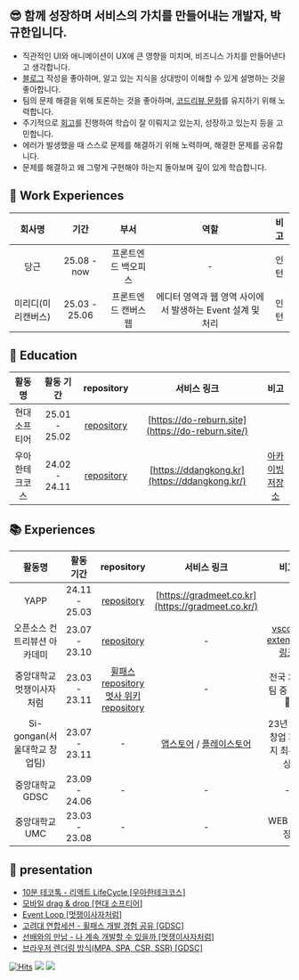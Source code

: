 ## 😎  함께 성장하며 서비스의 가치를 만들어내는 개발자, 박규한입니다.

- 직관적인 UI와 애니메이션이 UX에 큰 영향을 미치며, 비즈니스 가치를 만들어낸다고 생각합니다.
- [블로그](https://rbgksqkr.github.io/) 작성을 좋아하며, 알고 있는 지식을 상대방이 이해할 수 있게 설명하는 것을 좋아합니다.
- 팀의 문제 해결을 위해 토론하는 것을 좋아하며, [코드리뷰 문화](https://github.com/rbgksqkr/woowa-writing/blob/level3/LEVEL_3.md)를 유지하기 위해 노력합니다.
- 주기적으로 [회고](https://velog.io/@ghenmaru/series/%EC%9A%B0%EC%95%84%ED%95%9C%ED%85%8C%ED%81%AC%EC%BD%94%EC%8A%A4)를 진행하여 학습이 잘 이뤄지고 있는지, 성장하고 있는지 등을 고민합니다.
- 에러가 발생했을 때 스스로 문제를 해결하기 위해 노력하며, 해결한 문제를 공유합니다.
- 문제를 해결하고 왜 그렇게 구현해야 하는지 돌아보며 깊이 있게 학습합니다.

## 💼 Work Experiences

| 회사명 | 기간 | 부서 | 역할 | 비고
|:-:|:-:|:-:|:-:|:-:|
| 당근 | 25.08 - now | 프론트엔드 백오피스 | -  | 인턴
| 미리디(미리캔버스) | 25.03 - 25.06 | 프론트엔드 캔버스웹 | 에디터 영역과 웹 영역 사이에서 발생하는 Event 설계 및 처리 | 인턴

## 🏫 Education

| 활동명 | 활동 기간 | repository | 서비스 링크 | 비고
|:-:|:-:|:-:|:-:|:-:|
| 현대 소프티어 | 25.01 - 25.02 | [repository](https://github.com/softeer5th/Team6-DuBu) | [https://do-reburn.site](https://do-reburn.site/)
| 우아한테크코스 | 24.02 - 24.11 | [repository](https://github.com/woowacourse-teams/2024-ddangkong) | [https://ddangkong.kr](https://ddangkong.kr/) | [아카이빙 저장소](https://github.com/rbgksqkr/woowacourse-archive)

## 📚 Experiences

| 활동명 | 활동 기간 | repository | 서비스 링크 | 비고
|:-:|:-:|:-:|:-:|:-:|
| YAPP | 24.11 - 25.03 | [repository](https://github.com/YAPP-Github/25th-Web-Team-2-FE) | [https://gradmeet.co.kr](https://gradmeet.co.kr/) 
| 오픈소스 컨트리뷰션 아카데미 | 23.07 - 23.10 | [repository](https://github.com/githru/githru-vscode-ext) | - | [vscode extension 링크](https://marketplace.visualstudio.com/items?itemName=githru.githru-vscode-ext&ssr=false#overview)
| 중앙대학교 멋쟁이사자처럼 | 23.03 - 23.11 | [휠패스 repository](https://github.com/BFGGyu/BF-frontend)</br>[멋사 위키 repository](https://github.com/cau-likelion-org/kiwi-client) | - | 전국 300팀 중 대상🥇
| Si-gongan(서울대학교 창업팀) | 23.07 - 23.11 | - | [앱스토어](https://apps.apple.com/kr/app/%EB%B8%8C%EB%A1%9C%EB%94%94/id6455684712) / [플레이스토어](https://play.google.com/store/apps/details?id=com.sigongan.bomjaguk&hl=ko) | 23년 예비창업 패키지 최우수상
| 중앙대학교 GDSC | 23.09 - 24.06 | - | - | -
| 중앙대학교 UMC | 23.03 - 23.08 | - | - | WEB 파트장


## 🎤 presentation
- [10분 테코톡 - 리액트 LifeCycle [우아한테크코스]](https://www.youtube.com/watch?v=wLPHtaSfCmU)
- [모바일 drag & drop [현대 소프티어]](https://drive.google.com/file/d/18ScfaY53ny__74xqZEWz-0AVwpZEo50v/view?usp=sharing)
- [Event Loop [멋쟁이사자처럼]](https://drive.google.com/file/d/1WE7N3QwG2VciHOYN5othKtzGyKDghtnW/view?usp=sharing)
- [고려대 연합세션 - 휠패스 개발 경험 공유 [GDSC]](https://docs.google.com/presentation/d/1fm5Bkb5zYHBbflinZlcXpFinHkkNbRqBopnZuymN16s/edit?usp=sharing)
- [선배와의 만남 - 나 계속 개발할 수 있을까 [멋쟁이사자처럼]](https://drive.google.com/file/d/1EyaHcWTmkyHwdNHflvUBFRCYidhQqWGK/view?usp=sharing)
- [브라우저 렌더링 방식(MPA, SPA, CSR, SSR) [GDSC]](https://drive.google.com/file/d/1DssMit9R-GBy6ob58vTQb2a8F1wASTxA/view?usp=sharing)

</div>


[![Hits](https://hits.sh/github.com/rbgksqkr.svg?view=today-total)](https://hits.sh/github.com/rbgksqkr/)
<a href="https://velog.io/@ghenmaru/series"><img src="https://img.shields.io/badge/velog-11B48A?style=flat-square&logo=Vimeo&logoColor=white&link=https://velog.io/@ghenmaru/series"/></a> <a href="https://rbgksqkr.github.io/"><img src="https://img.shields.io/badge/git blog-%23121011.svg?style=flat-badge&logo=github&logoColor=white&link=https://rbgksqkr.github.io/"/></a>
